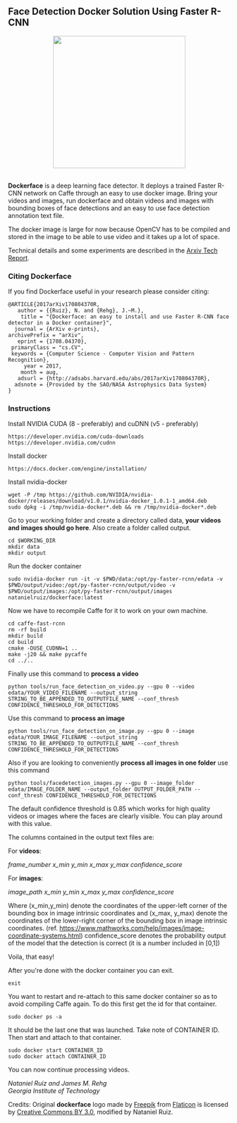 ## Face Detection Docker Solution Using Faster R-CNN
<div align="center">
  <img src="http://i.imgur.com/2tdfLH5.jpg" width="300"><br><br>
</div>

**Dockerface** is a deep learning face detector. It deploys a trained Faster R-CNN network on Caffe through an easy to use docker image. Bring your videos and images, run dockerface and obtain videos and images with bounding boxes of face detections and an easy to use face detection annotation text file.

The docker image is large for now because OpenCV has to be compiled and stored in the image to be able to use video and it takes up a lot of space.

Technical details and some experiments are described in the [Arxiv Tech Report](https://arxiv.org/abs/1708.04370).

### Citing Dockerface

If you find Dockerface useful in your research please consider citing:

```
@ARTICLE{2017arXiv170804370R,
   author = {{Ruiz}, N. and {Rehg}, J.~M.},
    title = "{Dockerface: an easy to install and use Faster R-CNN face detector in a Docker container}",
  journal = {ArXiv e-prints},
archivePrefix = "arXiv",
   eprint = {1708.04370},
 primaryClass = "cs.CV",
 keywords = {Computer Science - Computer Vision and Pattern Recognition},
     year = 2017,
    month = aug,
   adsurl = {http://adsabs.harvard.edu/abs/2017arXiv170804370R},
  adsnote = {Provided by the SAO/NASA Astrophysics Data System}
}
```

### Instructions

Install NVIDIA CUDA (8 - preferably) and cuDNN (v5 - preferably)
```
https://developer.nvidia.com/cuda-downloads
https://developer.nvidia.com/cudnn
```

Install docker
```
https://docs.docker.com/engine/installation/
```

Install nvidia-docker
```
wget -P /tmp https://github.com/NVIDIA/nvidia-docker/releases/download/v1.0.1/nvidia-docker_1.0.1-1_amd64.deb
sudo dpkg -i /tmp/nvidia-docker*.deb && rm /tmp/nvidia-docker*.deb
```

Go to your working folder and create a directory called data, **your videos and images should go here**. Also create a folder called output.

```
cd $WORKING_DIR
mkdir data
mkdir output
```

Run the docker container
```
sudo nvidia-docker run -it -v $PWD/data:/opt/py-faster-rcnn/edata -v $PWD/output/video:/opt/py-faster-rcnn/output/video -v $PWD/output/images:/opt/py-faster-rcnn/output/images natanielruiz/dockerface:latest
```

Now we have to recompile Caffe for it to work on your own machine.
```
cd caffe-fast-rcnn
rm -rf build
mkdir build
cd build
cmake -DUSE_CUDNN=1 ..
make -j20 && make pycaffe
cd ../..
```

Finally use this command to **process a video**
```
python tools/run_face_detection_on_video.py --gpu 0 --video edata/YOUR_VIDEO_FILENAME --output_string STRING_TO_BE_APPENDED_TO_OUTPUTFILE_NAME --conf_thresh CONFIDENCE_THRESHOLD_FOR_DETECTIONS
```

Use this command to **process an image**
```
python tools/run_face_detection_on_image.py --gpu 0 --image edata/YOUR_IMAGE_FILENAME --output_string STRING_TO_BE_APPENDED_TO_OUTPUTFILE_NAME --conf_thresh CONFIDENCE_THRESHOLD_FOR_DETECTIONS
```

Also if you are looking to conveniently **process all images in one folder** use this command
```
python tools/facedetection_images.py --gpu 0 --image_folder edata/IMAGE_FOLDER_NAME --output_folder OUTPUT_FOLDER_PATH --conf_thresh CONFIDENCE_THRESHOLD_FOR_DETECTIONS
```

The default confidence threshold is 0.85 which works for high quality videos or images where the faces are clearly visible. You can play around with this value.

The columns contained in the output text files are:

For **videos**:

*frame_number x_min y_min x_max y_max confidence_score*

For **images**:

*image_path x_min y_min x_max y_max confidence_score*

Where (x_min,y_min) denote the coordinates of the upper-left corner of the bounding box in image intrinsic coordinates and (x_max, y_max) denote the coordinates of the lower-right corner of the bounding box in image intrinsic coordinates. (ref. https://www.mathworks.com/help/images/image-coordinate-systems.html)
confidence_score denotes the probability output of the model that the detection is correct (it is a number included in [0,1])

Voila, that easy!

After you're done with the docker container you can exit.
```
exit
```

You want to restart and re-attach to this same docker container so as to avoid compiling Caffe again. To do this first get the id for that container.
```
sudo docker ps -a
```

It should be the last one that was launched. Take note of CONTAINER ID. Then start and attach to that container.
```
sudo docker start CONTAINER_ID
sudo docker attach CONTAINER_ID
```

You can now continue processing videos.

*Nataniel Ruiz and James M. Rehg<br>
Georgia Institute of Technology*

Credits:
Original **dockerface** logo made by [Freepik](http://www.freepik.com) from [Flaticon](http://www.flaticon.com) is licensed by [Creative Commons BY 3.0](http://creativecommons.org/licenses/by/3.0/), modified by Nataniel Ruiz.
